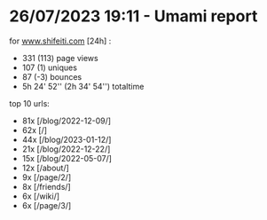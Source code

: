 # 26/07/2023 19:11 - Umami report
for www.shifeiti.com [24h] :

 - 331 (113) page views
 - 107 (1) uniques
 - 87 (-3) bounces
 - 5h 24' 52'' (2h 34' 54'') totaltime


top 10 urls:
 - 81x [/blog/2022-12-09/]
 - 62x [/]
 - 44x [/blog/2023-01-12/]
 - 21x [/blog/2022-12-22/]
 - 15x [/blog/2022-05-07/]
 - 12x [/about/]
 - 9x [/page/2/]
 - 8x [/friends/]
 - 6x [/wiki/]
 - 6x [/page/3/]


